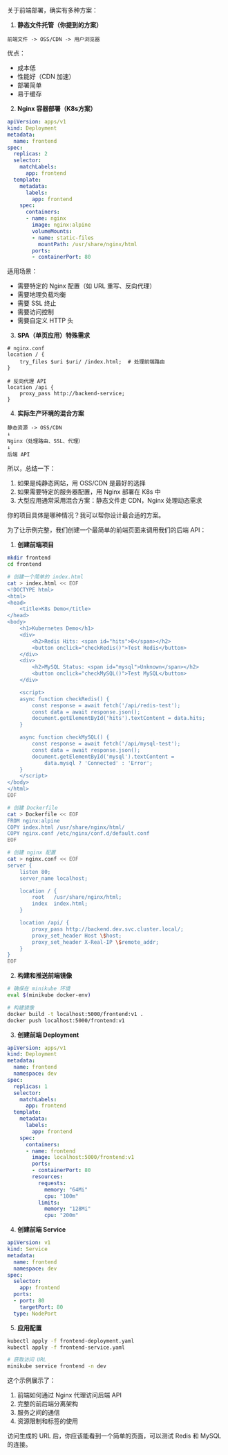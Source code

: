 关于前端部署，确实有多种方案：

1. **静态文件托管（你提到的方案）**
```
前端文件 -> OSS/CDN -> 用户浏览器
```
优点：
- 成本低
- 性能好（CDN 加速）
- 部署简单
- 易于缓存

2. **Nginx 容器部署（K8s方案）**
```````yaml
apiVersion: apps/v1
kind: Deployment
metadata:
  name: frontend
spec:
  replicas: 2
  selector:
    matchLabels:
      app: frontend
  template:
    metadata:
      labels:
        app: frontend
    spec:
      containers:
      - name: nginx
        image: nginx:alpine
        volumeMounts:
        - name: static-files
          mountPath: /usr/share/nginx/html
        ports:
        - containerPort: 80
```````
适用场景：
- 需要特定的 Nginx 配置（如 URL 重写、反向代理）
- 需要地理负载均衡
- 需要 SSL 终止
- 需要访问控制
- 需要自定义 HTTP 头

3. **SPA（单页应用）特殊需求**
```````nginx
# nginx.conf
location / {
    try_files $uri $uri/ /index.html;  # 处理前端路由
}

# 反向代理 API
location /api {
    proxy_pass http://backend-service;
}
```````

4. **实际生产环境的混合方案**
```
静态资源 -> OSS/CDN
↓
Nginx（处理路由、SSL、代理）
↓
后端 API
```

所以，总结一下：
1. 如果是纯静态网站，用 OSS/CDN 是最好的选择
2. 如果需要特定的服务器配置，用 Nginx 部署在 K8s 中
3. 大型应用通常采用混合方案：静态文件走 CDN，Nginx 处理动态需求

你的项目具体是哪种情况？我可以帮你设计最合适的方案。


为了让示例完整，我们创建一个最简单的前端页面来调用我们的后端 API：

1. **创建前端项目**
```````bash
mkdir frontend
cd frontend

# 创建一个简单的 index.html
cat > index.html << EOF
<!DOCTYPE html>
<html>
<head>
    <title>K8s Demo</title>
</head>
<body>
    <h1>Kubernetes Demo</h1>
    <div>
        <h2>Redis Hits: <span id="hits">0</span></h2>
        <button onclick="checkRedis()">Test Redis</button>
    </div>
    <div>
        <h2>MySQL Status: <span id="mysql">Unknown</span></h2>
        <button onclick="checkMySQL()">Test MySQL</button>
    </div>

    <script>
    async function checkRedis() {
        const response = await fetch('/api/redis-test');
        const data = await response.json();
        document.getElementById('hits').textContent = data.hits;
    }

    async function checkMySQL() {
        const response = await fetch('/api/mysql-test');
        const data = await response.json();
        document.getElementById('mysql').textContent = 
            data.mysql ? 'Connected' : 'Error';
    }
    </script>
</body>
</html>
EOF

# 创建 Dockerfile
cat > Dockerfile << EOF
FROM nginx:alpine
COPY index.html /usr/share/nginx/html/
COPY nginx.conf /etc/nginx/conf.d/default.conf
EOF

# 创建 nginx 配置
cat > nginx.conf << EOF
server {
    listen 80;
    server_name localhost;

    location / {
        root   /usr/share/nginx/html;
        index  index.html;
    }

    location /api/ {
        proxy_pass http://backend.dev.svc.cluster.local/;
        proxy_set_header Host \$host;
        proxy_set_header X-Real-IP \$remote_addr;
    }
}
EOF
```````


2. **构建和推送前端镜像**
```````bash
# 确保在 minikube 环境
eval $(minikube docker-env)

# 构建镜像
docker build -t localhost:5000/frontend:v1 .
docker push localhost:5000/frontend:v1
```````


3. **创建前端 Deployment**
```````yaml:frontend-deployment.yaml
apiVersion: apps/v1
kind: Deployment
metadata:
  name: frontend
  namespace: dev
spec:
  replicas: 1
  selector:
    matchLabels:
      app: frontend
  template:
    metadata:
      labels:
        app: frontend
    spec:
      containers:
      - name: frontend
        image: localhost:5000/frontend:v1
        ports:
        - containerPort: 80
        resources:
          requests:
            memory: "64Mi"
            cpu: "100m"
          limits:
            memory: "128Mi"
            cpu: "200m"
```````


4. **创建前端 Service**
```````yaml:frontend-service.yaml
apiVersion: v1
kind: Service
metadata:
  name: frontend
  namespace: dev
spec:
  selector:
    app: frontend
  ports:
  - port: 80
    targetPort: 80
  type: NodePort
```````


5. **应用配置**
```````bash
kubectl apply -f frontend-deployment.yaml
kubectl apply -f frontend-service.yaml

# 获取访问 URL
minikube service frontend -n dev
```````


这个示例展示了：
1. 前端如何通过 Nginx 代理访问后端 API
2. 完整的前后端分离架构
3. 服务之间的通信
4. 资源限制和标签的使用

访问生成的 URL 后，你应该能看到一个简单的页面，可以测试 Redis 和 MySQL 的连接。

